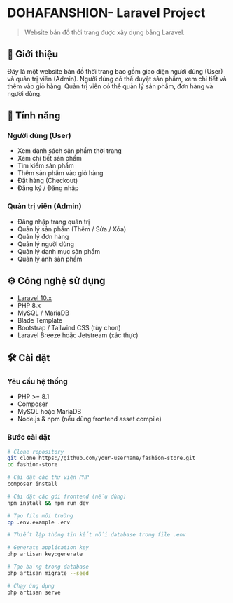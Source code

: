 # DOHAFANSHION- Laravel Project

> Website bán đồ thời trang được xây dựng bằng Laravel.

## 🌟 Giới thiệu

Đây là một website bán đồ thời trang bao gồm giao diện người dùng (User) và quản trị viên (Admin). Người dùng có thể duyệt sản phẩm, xem chi tiết và thêm vào giỏ hàng. Quản trị viên có thể quản lý sản phẩm, đơn hàng và người dùng.

## 🚀 Tính năng

### Người dùng (User)
- Xem danh sách sản phẩm thời trang
- Xem chi tiết sản phẩm
- Tìm kiếm sản phẩm
- Thêm sản phẩm vào giỏ hàng
- Đặt hàng (Checkout)
- Đăng ký / Đăng nhập

### Quản trị viên (Admin)
- Đăng nhập trang quản trị
- Quản lý sản phẩm (Thêm / Sửa / Xóa)
- Quản lý đơn hàng
- Quản lý người dùng
- Quản lý danh mục sản phẩm
- Quản lý ảnh sản phẩm

## ⚙️ Công nghệ sử dụng

- [Laravel 10.x](https://laravel.com/)
- PHP 8.x
- MySQL / MariaDB
- Blade Template
- Bootstrap / Tailwind CSS (tùy chọn)
- Laravel Breeze hoặc Jetstream (xác thực)

## 🛠️ Cài đặt

### Yêu cầu hệ thống
- PHP >= 8.1
- Composer
- MySQL hoặc MariaDB
- Node.js & npm (nếu dùng frontend asset compile)

### Bước cài đặt

```bash
# Clone repository
git clone https://github.com/your-username/fashion-store.git
cd fashion-store

# Cài đặt các thư viện PHP
composer install

# Cài đặt các gói frontend (nếu dùng)
npm install && npm run dev

# Tạo file môi trường
cp .env.example .env

# Thiết lập thông tin kết nối database trong file .env

# Generate application key
php artisan key:generate

# Tạo bảng trong database
php artisan migrate --seed

# Chạy ứng dụng
php artisan serve
